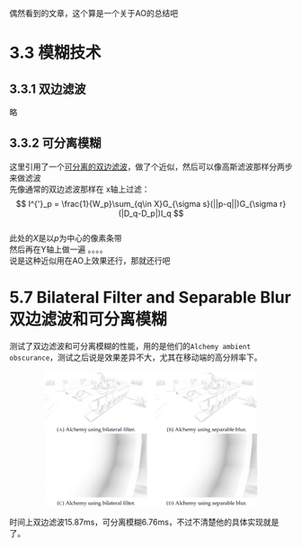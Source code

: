 偶然看到的文章，这个算是一个关于AO的总结吧  
# 3.3 模糊技术
## 3.3.1 双边滤波
略
## 3.3.2 可分离模糊
这里引用了一个[可分离的双边滤波](https://www.researchgate.net/publication/4181202_Separable_bilateral_filtering_for_fast_video_preprocessing)，做了个近似，然后可以像高斯滤波那样分两步来做滤波  
先像通常的双边滤波那样在 x轴上过滤：  
$$
I^{'}_p = \frac{1}{W_p}\sum_{q\in X}G_{\sigma s}(||p-q||)G_{\sigma r}(|D_q-D_p|)I_q
$$  
此处的$X$是以$p$为中心的像素条带  
然后再在Y轴上做一遍  。。。。  
说是这种近似用在AO上效果还行，那就还行吧  

# 5.7 Bilateral Filter and Separable Blur 双边滤波和可分离模糊

测试了双边滤波和可分离模糊的性能，用的是他们的`Alchemy ambient obscurance`，测试之后说是效果差异不大，尤其在移动端的高分辨率下。  
<div align=center><img width="75%" src="../../img/Ambient-Occlusion-on-Mobile-An-Empirical-Comparison/Bilateral-vs-Separable.png"><div></div></div>    

时间上双边滤波15.87ms，可分离模糊6.76ms，不过不清楚他的具体实现就是了。  